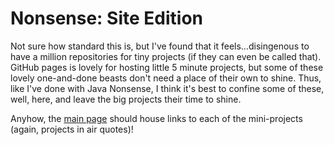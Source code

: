 # Nonsense: Site Edition

Not sure how standard this is, but I've found that it feels...disingenous to have a million repositories for tiny projects (if they can even be called that). GitHub pages is lovely for hosting little 5 minute projects, but some of these lovely one-and-done beasts don't need a place of their own to shine. Thus, like I've done with Java Nonsense, I think it's best to confine some of these, well, here, and leave the big projects their time to shine.

Anyhow, the [main page](index.html) should house links to each of the mini-projects (again, projects in air quotes)!
